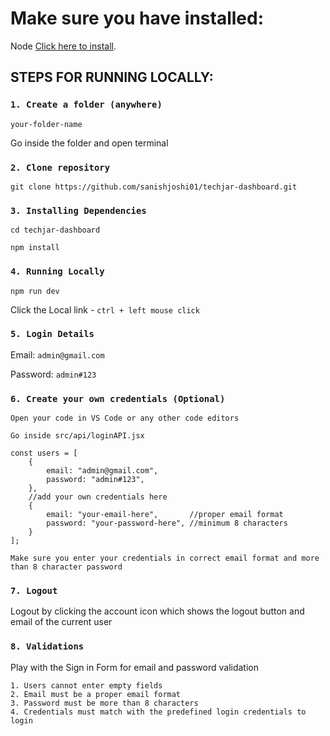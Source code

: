 # Make sure you have installed:

Node [Click here to install](https://nodejs.org/en/download/package-manager).

## STEPS FOR RUNNING LOCALLY:

### `1. Create a folder (anywhere)`

`your-folder-name`

Go inside the folder and open terminal

### `2. Clone repository`

`git clone https://github.com/sanishjoshi01/techjar-dashboard.git`

### `3. Installing Dependencies`

`cd techjar-dashboard`

`npm install`

### `4. Running Locally`

`npm run dev`

Click the Local link - `ctrl + left mouse click`

### `5. Login Details`

Email: `admin@gmail.com`

Password: `admin#123`

### `6. Create your own credentials (Optional)`

`Open your code in VS Code or any other code editors`

`Go inside src/api/loginAPI.jsx`

```
const users = [
    {
        email: "admin@gmail.com",
        password: "admin#123",
    },
    //add your own credentials here
    {
        email: "your-email-here",       //proper email format
        password: "your-password-here", //minimum 8 characters
    }
];
```

`Make sure you enter your credentials in correct email format and more than 8 character password`

### `7. Logout`

Logout by clicking the account icon which shows the logout button and email of the current user

### `8. Validations`

Play with the Sign in Form for email and password validation

    1. Users cannot enter empty fields
    2. Email must be a proper email format
    3. Password must be more than 8 characters
    4. Credentials must match with the predefined login credentials to login

